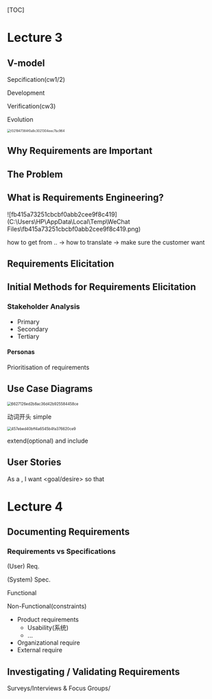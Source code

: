 [TOC]



# Lecture 3

## V-model

Sepcification(cw1/2)

Development

Verification(cw3)

Evolution

<img src="C:\Users\HP\AppData\Local\Temp\WeChat Files\f321947384f0a9c3021304eec7bc964.png" alt="f321947384f0a9c3021304eec7bc964" style="zoom:50%;" />

## Why Requirements are Important

## The Problem

## What is Requirements Engineering?

![fb415a73251cbcbf0abb2cee9f8c419](C:\Users\HP\AppData\Local\Temp\WeChat Files\fb415a73251cbcbf0abb2cee9f8c419.png)

how to get from .. ->  how to translate -> make sure the customer want

## Requirements Elicitation

## Initial Methods for Requirements Elicitation

### Stakeholder Analysis

- Primary
- Secondary
- Tertiary

#### Personas

Prioritisation of requirements

## Use Case Diagrams

<img src="C:\Users\HP\AppData\Local\Temp\WeChat Files\6627126ed2b8ac36d42b925584458ce.png" alt="6627126ed2b8ac36d42b925584458ce" style="zoom:60%;" />

动词开头 simple

<img src="C:\Users\HP\AppData\Local\Temp\WeChat Files\457ebed40bff4a6545b4fa376620ce9.png" alt="457ebed40bff4a6545b4fa376620ce9" style="zoom:60%;" />

extend(optional) and include



## User Stories

As a<role> , I want  <goal/desire>   so that <outcome>

# Lecture 4

## Documenting Requirements

### Requirements vs Specifications

(User) Req.

(System) Spec.



Functional

Non-Functional(constraints)

- Product requirements
  - Usability(系统)
  - ...
- Organizational require
- External require

## Investigating / Validating Requirements

Surveys/Interviews & Focus Groups/